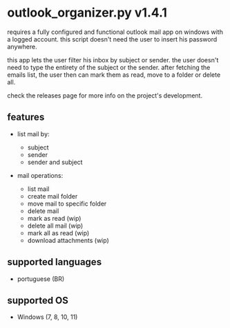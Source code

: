 # outlook_organizer.py v1.4.1
requires a fully configured and functional outlook mail app on windows with a logged account. this script doesn't need the user to insert his password anywhere.

this app lets the user filter his inbox by subject or sender. the user doesn't need to type the entirety of the subject or the sender.
after fetching the emails list, the user then can mark them as read, move to a folder or delete all.

check the releases page for more info on the project's development.

## features
- list mail by:
    - subject
    - sender
    - sender and subject

- mail operations:
    - list mail
    - create mail folder
    - move mail to specific folder
    - delete mail 
    - mark as read (wip)
    - delete all mail (wip)
    - mark all as read (wip)
    - download attachments (wip)

## supported languages
- portuguese (BR)

## supported OS
- Windows (7, 8, 10, 11)
